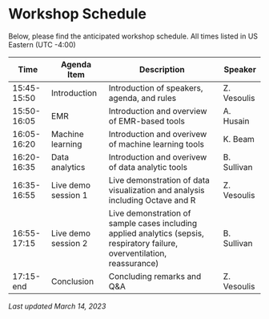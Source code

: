 # Workshop Schedule
Below, please find the anticipated workshop schedule.  All times listed in US Eastern (UTC -4:00)

| Time        | Agenda Item      | Description  | Speaker|
| ----------- |------------------|------------|-------|
| 15:45-15:50 | Introduction     | Introduction of speakers, agenda, and rules  | Z. Vesoulis |
| 15:50-16:05 | EMR              | Introduction and overview of EMR-based tools | A. Husain   |
| 16:05-16:20 | Machine learning | Introduction and overivew of machine learning tools | K. Beam |
| 16:20-16:35 | Data analytics | Introduction and overivew of data analytic tools |B. Sullivan |
| 16:35-16:55 | Live demo session 1 | Live demonstration of data visualization and analysis including Octave and R | Z. Vesoulis |
| 16:55-17:15 | Live demo session 2 | Live demonstration of sample cases including applied analytics (sepsis, respiratory failure, overventilation, reassurance) | B. Sullivan |
| 17:15-end | Conclusion | Concluding remarks and Q&A | Z. Vesoulis |

*Last updated March 14, 2023*
